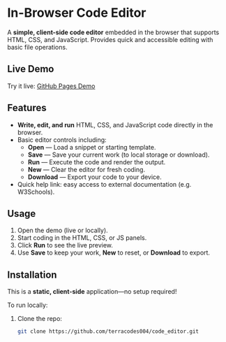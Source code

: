 # In-Browser Code Editor

A **simple, client-side code editor** embedded in the browser that supports HTML, CSS, and JavaScript. Provides quick and accessible editing with basic file operations.

## Live Demo

Try it live: [GitHub Pages Demo](https://terracodes004.github.io/code_editor/)

## Features

- **Write, edit, and run** HTML, CSS, and JavaScript code directly in the browser.
- Basic editor controls including:
  - **Open** — Load a snippet or starting template.
  - **Save** — Save your current work (to local storage or download).
  - **Run** — Execute the code and render the output.
  - **New** — Clear the editor for fresh coding.
  - **Download** — Export your code to your device.
- Quick help link: easy access to external documentation (e.g. W3Schools).

## Usage

1. Open the demo (live or locally).
2. Start coding in the HTML, CSS, or JS panels.
3. Click **Run** to see the live preview.
4. Use **Save** to keep your work, **New** to reset, or **Download** to export.

## Installation

This is a **static, client-side** application—no setup required!

To run locally:
1. Clone the repo:
   ```bash
   git clone https://github.com/terracodes004/code_editor.git
